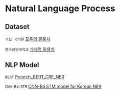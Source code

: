 # Natural Language Process

## Dataset

`국립 국어원` [모두의 말뭉치](https://corpus.korean.go.kr/)

`한국해양대학교` [개체명 말뭉치](https://github.com/kmounlp/NER)


## NLP Model

`BERT` [Pytorch_BERT_CRF_NER](https://github.com/eagle705/pytorch-bert-crf-ner)

`CNN-BiLSTM` [CNN-BiLSTM model for Korean NER](https://github.com/eagle705/korean-ner-cnn-bilstm)